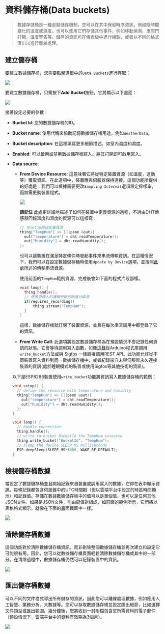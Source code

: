 # 資料儲存桶(Data buckets)

>數據存儲桶是一種虛擬儲存機制，您可以在其中保留時序資訊，例如隨時間變化的溫度或濕度。也可以使用它們存儲其他事件，例如移動偵測、車庫門打開、溫度警告等。儲存的資訊可在儀表板中進行繪製，或者以不同的格式匯出以進行離線處理。

## 建立儲存桶

要建立數據儲存桶，您需要點擊選單中的`Data Buckets`進行存取：

![](~@cloud/MenuBuckets.jpg)

要建立數據儲存桶，只需按下**Add Bucket**按鈕，它將顯示以下畫面：

![](~@cloud/AddBucket.jpg)

接著設定必要的參數：

* **Bucket Id**: 您的數據儲存桶的ID。
* **Bucket name**: 使用代稱來協助記憶數據儲存桶用途，例如`WeatherData`。
* **Bucket description**: 在這裡填寫更多細節描述，如室內溫度和濕度。
* **Enabled**: 可以啟用或禁用數據儲存桶寫入。將其打開即可啟用寫入。
* **Data source**:
  * **From Device Resource**: 這意味著它將從特定裝置資源（如溫度，運動等）獲取資訊。在此選項中，裝置應與伺服器保持連接。這個功能所提供的好處是：我們可以根據需要更改`Sampling Interval`選項設定採樣率，而無需更動裝置程式。

    ![](~@cloud/BucketTimeSample.png)

    **請記住** [此處](/coding.html#新增資源)更詳細地描述了如何在裝置中定義資源的過程，不過由DHT傳感器回報溫度和濕度的資源可以這樣寫：

    ```cpp
    // 在setup階段定義資源
    thing["TempHum"] >> [](pson &out){ 
      out["temperature"] = dht.readTemperature();
      out["humidity"] = dht.readHumidity();
    };
    ```

    也可以讓裝置在滿足特定條件時發起事件來串流傳輸資訊。在這種情況下，我們可以在設定數據儲存桶時使用`Update by Device`選項，並按照[此處](/coding.html#%E4%B8%B2%E6%B5%81%E5%AF%AB%E5%85%A5-streaming-resource-data)所述的傳輸串流資源。
    
    使用前面的`TempHum`範例資源，完成後會如下面的程式片段那樣。

    ```cpp
    void loop() {
      thing.handle();
      // 使用您個人的邏輯判斷何時進行串流
      if(requires_recording){
          thing.stream("TempHum");
      }
    }
    ```

    這樣，數據儲存桶就訂閱了裝置資源，並且在每次串流調用中都登錄了它的資訊。

  * **From Write Call**: 此選項將設定數據儲存桶為在預設情況不會記錄任何資訊的狀態。它會等待調用寫入函數，如像[這樣](http://docs.thinger.io/hardware/climaStick/#quickstart-examples-data-recording-using-sleep)從Arduino程式庫調用`write_bucket`方法或與 [Sigfox](/devices/sigfox.html#%E5%BB%BA%E7%AB%8B%E6%95%B8%E6%93%9A%E5%84%B2%E5%AD%98%E6%A1%B6) 一樣直接調用REST API。此功能允許從不同裝置寫入資料到同一數據儲存桶中，或者紀錄來自未與伺服器永久連接裝置的資訊(處於睡眠模式的裝置或使用Sigfox等其他技術的資訊)。

  以下是ESP8266裝置使用`write_bucket`功能將資訊寫入數據儲存桶的範例：

    ```cpp
    void setup() {
      // define the resource with temperature and humidity
      thing["TempHum"] >> [](pson &out){ 
        out["temperature"] = dht.readTemperature();
        out["humidity"] = dht.readHumidity();
      };
    }

    void loop() { 
      // handle connection
      thing.handle();
      // write to bucket BucketId the TempHum resource
      thing.write_bucket("BucketId", "TempHum");
      // sleep the device SLEEP_MS milliseconds
      ESP.deepSleep(SLEEP_MS*1000, WAKE_RF_DEFAULT); 
    }
    ```

## 檢視儲存桶數據

當設定了數據儲存桶並且開始記錄來自裝置或調用寫入的數據，它即在表中顯示資訊。每條記錄都包含伺服器中的UTC時間戳（但以雲端平台中設定的時區時間顯示）和記錄值。存儲在數據數據儲存桶中的值可以是單個值，也可以是任何其他JSON文件。如果是JSON文件，則由鍵值對組成，如前面的範例所示，它們將以表格格式顯示，就像在下面的畫面截圖中一樣。

![](~@cloud/IoTBucketData.png)

## 清除儲存桶數據

這個功能對於清除數據儲存桶資訊，而非刪除整個數據儲存桶並再次建立和設定它可能很有用。因此，您可以從數據儲存桶頁面輕鬆清除數據儲存桶或其中的一部分。在清除過程中，數據儲存桶仍然可以記錄裝置中的資訊。

![](~@cloud/Data-Bucket-Clear.png)

## 匯出儲存桶數據

可以不同的文件格式導出所有儲存的資訊，因此您可以離線處理數據，例如應用人工智慧、業務分析、大數據等。您可以存取數據儲存桶並設定匯出細節，比如選擇文件類型或匯出範圍。幾分鐘後，您將收到一封附檔包含您所需資料的電子郵件（預設情況下，雲端平台中的資料有效期為3個月）。

![](~@cloud/DowloadBucket.png)